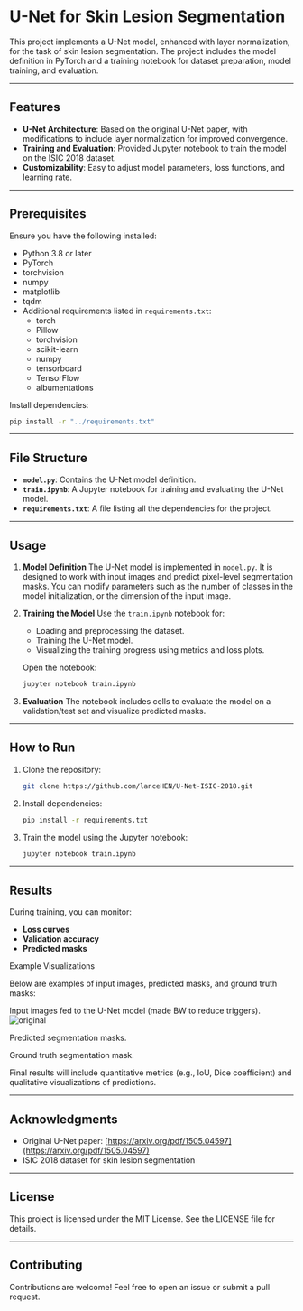 # U-Net for Skin Lesion Segmentation

This project implements a U-Net model, enhanced with layer normalization, for the task of skin lesion segmentation. The project includes the model definition in PyTorch and a training notebook for dataset preparation, model training, and evaluation.

---

## Features
- **U-Net Architecture**: Based on the original U-Net paper, with modifications to include layer normalization for improved convergence.
- **Training and Evaluation**: Provided Jupyter notebook to train the model on the ISIC 2018 dataset.
- **Customizability**: Easy to adjust model parameters, loss functions, and learning rate.

---

## Prerequisites
Ensure you have the following installed:

- Python 3.8 or later
- PyTorch
- torchvision
- numpy
- matplotlib
- tqdm
- Additional requirements listed in `requirements.txt`:
  - torch
  - Pillow
  - torchvision
  - scikit-learn
  - numpy
  - tensorboard
  - TensorFlow
  - albumentations

Install dependencies:
```bash
pip install -r "../requirements.txt"
```

---

## File Structure

- **`model.py`**: Contains the U-Net model definition.
- **`train.ipynb`**: A Jupyter notebook for training and evaluating the U-Net model.
- **`requirements.txt`**: A file listing all the dependencies for the project.

---

## Usage

1. **Model Definition**
   The U-Net model is implemented in `model.py`. It is designed to work with input images and predict pixel-level segmentation masks. You can modify parameters such as the number of classes in the model initialization, or the dimension of the input image.

2. **Training the Model**
   Use the `train.ipynb` notebook for:
   - Loading and preprocessing the dataset.
   - Training the U-Net model.
   - Visualizing the training progress using metrics and loss plots.

   Open the notebook:
   ```bash
   jupyter notebook train.ipynb
   ```

3. **Evaluation**
   The notebook includes cells to evaluate the model on a validation/test set and visualize predicted masks.

---

## How to Run

1. Clone the repository:
   ```bash
   git clone https://github.com/lanceHEN/U-Net-ISIC-2018.git
   ```

2. Install dependencies:
   ```bash
   pip install -r requirements.txt
   ```

3. Train the model using the Jupyter notebook:
   ```bash
   jupyter notebook train.ipynb
   ```

---

## Results
During training, you can monitor:
- **Loss curves**
- **Validation accuracy**
- **Predicted masks**

Example Visualizations

Below are examples of input images, predicted masks, and ground truth masks:


Input images fed to the U-Net model (made BW to reduce triggers).
![original](/demonstrations/original.png)

Predicted segmentation masks.


Ground truth segmentation mask.

Final results will include quantitative metrics (e.g., IoU, Dice coefficient) and qualitative visualizations of predictions.

---

## Acknowledgments
- Original U-Net paper: [https://arxiv.org/pdf/1505.04597](https://arxiv.org/pdf/1505.04597)
- ISIC 2018 dataset for skin lesion segmentation

---

## License
This project is licensed under the MIT License. See the LICENSE file for details.

---

## Contributing
Contributions are welcome! Feel free to open an issue or submit a pull request.


